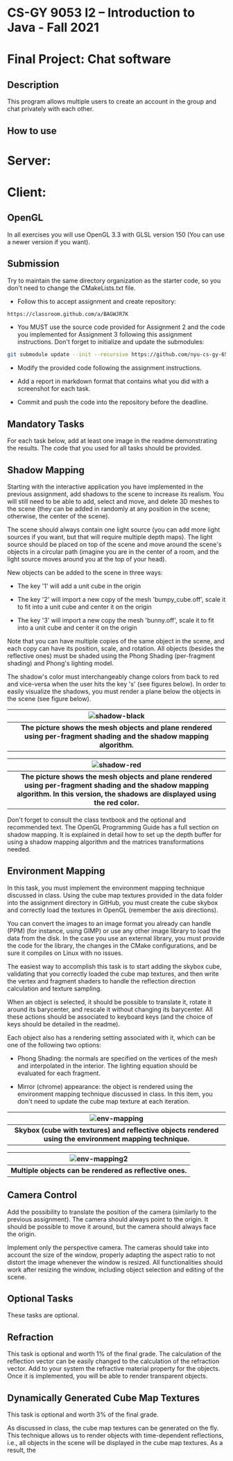 # CS-GY 9053 I2 – Introduction to Java - Fall 2021

# Final Project: Chat software

## Description

This program allows multiple users to create an account in the group and chat privately with each other.

## How to use

# Server: 

# Client: 

## OpenGL

In all exercises you will use OpenGL 3.3 with GLSL version 150 (You can use a newer version if you want).

## Submission

Try to maintain the same directory organization as the starter code, so you don't need to change the CMakeLists.txt file.

* Follow this to accept assignment and create repository: 

```bash
https://classroom.github.com/a/BAGWJR7K
```

* You MUST use the source code provided for Assignment 2 and the code you implemented for Assignment 3 following this assignment instructions. Don't forget to initialize and update the submodules: 

```bash
git submodule update --init --recursive https://github.com/nyu-cs-gy-6533-fall-2020/base 
```

* Modify the provided code following the assignment instructions.

* Add a report in markdown format that contains what you did with a screenshot for each task.

* Commit and push the code into the repository before the deadline.

## Mandatory Tasks

For each task below, add at least one image in the readme demonstrating the results. The code that you used for all tasks should be provided.


## Shadow Mapping

Starting with the interactive application you have implemented in the previous assignment, add shadows to the scene to increase its realism. You will still need to be able to add, select and move, and delete 3D meshes to the scene (they can be added in randomly at any position in the scene; otherwise, the center of the scene).

The scene should always contain one light source (you can add more light sources if you want, but that will require multiple depth maps). The light source should be placed on top of the scene and move around the scene's objects in a circular path (imagine you are in the center of a room, and the light source moves around you at the top of your head).

New objects can be added to the scene in three ways:

* The key '1' will add a unit cube in the origin

* The key '2' will import a new copy of the mesh 'bumpy_cube.off', scale it to fit into a unit cube and center it on the origin

* The key '3' will import a new copy the mesh 'bunny.off', scale it to fit into a unit cube and center it on the origin

Note that you can have multiple copies of the same object in the scene, and each copy can have its position, scale, and rotation. All objects (besides the reflective ones) must be shaded using the Phong Shading (per-fragment shading) and Phong's lighting model.

The shadow's color must interchangeably change colors from back to red and vice-versa when the user hits the key 's' (see figures below).  In order to easily visualize the shadows, you must render a plane below the objects in the scene (see figure below).

| ![shadow-black](shadow-black.png) |
|:--:|
| <b>The picture shows the mesh objects and plane rendered using per-fragment shading and the shadow mapping algorithm.</b> |


| ![shadow-red](shadow-red.png) |
|:--:|
| <b>The picture shows the mesh objects and plane rendered using per-fragment shading and the shadow mapping algorithm. In this version, the shadows are displayed using the red color.</b> |

Don't forget to consult the class textbook and the optional and recommended text. The OpenGL Programming Guide has a full section on shadow mapping. It is explained in detail how to set up the depth buffer for using a shadow mapping algorithm and the matrices transformations needed.

## Environment Mapping

In this task, you must implement the environment mapping technique discussed in class.
Using the cube map textures provided in the data folder into the assignment directory in GitHub, you must create the cube skybox and correctly load the textures in OpenGL (remember the axis directions). 

You can convert the images to an image format you already can handle (PPM) (for instance, using GIMP) or use any other image library to load the data from the disk. In the case you use an external library, you must provide the code for the library, the changes in the CMake configurations, and be sure it compiles on Linux with no issues.

The easiest way to accomplish this task is to start adding the skybox cube, validating that you correctly loaded the cube map textures, and then write the vertex and fragment shaders to handle the reflection direction calculation and texture sampling.

When an object is selected, it should be possible to translate it, rotate it around its barycenter, and rescale it without changing its barycenter. All these actions should be associated to keyboard keys (and the choice of keys should be detailed in the readme).

Each object also has a rendering setting associated with it, which can be one of the following two options:

* Phong Shading: the normals are specified on the vertices of the mesh and interpolated in the interior. The lighting equation should be evaluated for each fragment.

* Mirror (chrome) appearance: the object is rendered using the environment mapping technique discussed in class. In this item, you don't need to update the cube map texture at each iteration.


| ![env-mapping](env-mapping.png) |
|:--:|
| <b>Skybox (cube with textures) and reflective objects rendered using the environment mapping technique.</b> |


| ![env-mapping2](env-mapping2.png) |
|:--:|
| <b>Multiple objects can be rendered as reflective ones.</b> |

## Camera Control

Add the possibility to translate the position of the camera (similarly to the previous assignment). The camera should always point to the origin. It should be possible to move it around, but the camera should always face the origin.

Implement only the perspective camera. The cameras should take into account the size of the window, properly adapting the aspect ratio to not distort the image whenever the window is resized. All functionalities should work after resizing the window, including object selection and editing of the scene.

## Optional Tasks

These tasks are optional.

## Refraction

This task is optional and worth 1% of the final grade.
The calculation of the reflection vector can be easily changed to the calculation of the refraction vector. 
Add to your system the refractive material property for the objects. Once it is implemented, you will be able to render transparent objects.

## Dynamically Generated Cube Map Textures

This task is optional and worth 3% of the final grade.

As discussed in class, the cube map textures can be generated on the fly. This technique allows us to render objects with time-dependent reflections, i.e., all objects in the scene will be displayed in the cube map textures. As a result, the 
